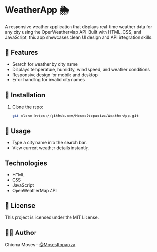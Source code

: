 # WeatherApp 🌦️

A responsive weather application that displays real-time weather data for any city using the OpenWeatherMap API. Built with HTML, CSS, and JavaScript, this app showcases clean UI design and API integration skills.


## 🚀 Features
- Search for weather by city name
- Displays temperature, humidity, wind speed, and weather conditions
- Responsive design for mobile and desktop
- Error handling for invalid city names

## 🔧 Installation
1. Clone the repo:
   ```bash
   git clone https://github.com/MosesItopaoiza/WeatherApp.git

## 📖 Usage
- Type a city name into the search bar.
- View current weather details instantly.

## Technologies
- HTML
- CSS
- JavaScript
- OpenWeatherMap API

## 📄 License
This project is licensed under the MIT License.

## 👩‍💻 Author
Chioma Moses – [@MosesItopaoiza](https://github.com/MosesItopaoiza)

